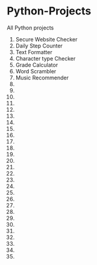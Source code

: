 # Python-Projects

All Python projects

1.  Secure Website Checker
2.  Daily Step Counter
3.  Text Formatter
4.  Character type Checker
5.  Grade Calculator
6.  Word Scrambler
7.  Music Recommender
8.
9.
10.
11.
12.
13.
14.
15.
16.
17.
18.
19.
20.
21.
22.
23.
24.
25.
26.
27.
28.
29.
30.
31.
32.
33.
34.
35.
